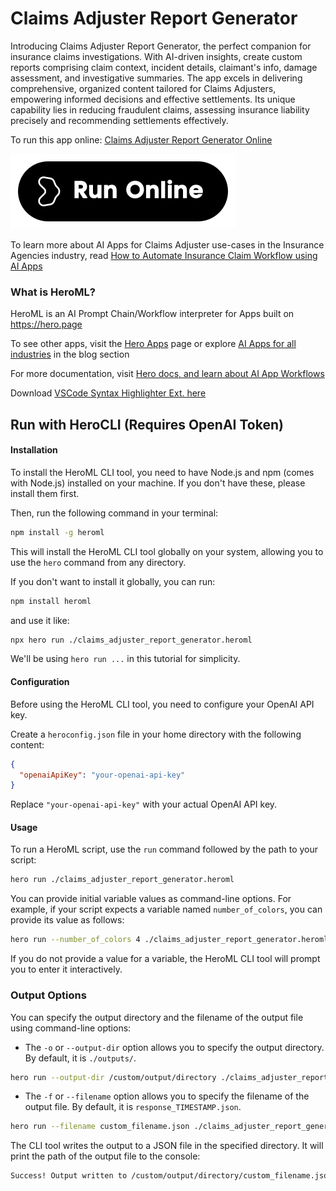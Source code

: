 # Claims Adjuster Report Generator

Introducing Claims Adjuster Report Generator, the perfect companion for insurance claims investigations. With AI-driven insights, create custom reports comprising claim context, incident details, claimant's info, damage assessment, and investigative summaries. The app excels in delivering comprehensive, organized content tailored for Claims Adjusters, empowering informed decisions and effective settlements. Its unique capability lies in reducing fraudulent claims, assessing insurance liability precisely and recommending settlements effectively.

To run this app online: [Claims Adjuster Report Generator Online](https://hero.page/app/claims-adjuster-report-generator-comprehensive-insurance-claim-investigations/3L10f1FAYLRNgsosVx4F)

[![Run Claims Adjuster Report Generator Online](/assets/run.svg)](https://hero.page/app/claims-adjuster-report-generator-comprehensive-insurance-claim-investigations/3L10f1FAYLRNgsosVx4F)

To learn more about AI Apps for Claims Adjuster use-cases in the Insurance Agencies industry, read [How to Automate Insurance Claim Workflow using AI Apps](https://hero.page/blog/ai/insurance-agencies/how-to-automate-insurance-claim-workflow-using-ai-apps/171004)

### What is HeroML?
HeroML is an AI Prompt Chain/Workflow interpreter for Apps built on https://hero.page 

To see other apps, visit the [Hero Apps](https://hero.page/apps) page or explore [AI Apps for all industries](https://hero.page/blog) in the blog section

For more documentation, visit [Hero docs, and learn about AI App Workflows](https://hero.page/tutorials/introduction-to-heroml)

Download [VSCode Syntax Highlighter Ext. here](https://marketplace.visualstudio.com/items?itemName=hero-page.heroml)

## Run with HeroCLI (Requires OpenAI Token)

#### Installation

To install the HeroML CLI tool, you need to have Node.js and npm (comes with Node.js) installed on your machine. If you don't have these, please install them first. 

Then, run the following command in your terminal:

```bash
npm install -g heroml
```

This will install the HeroML CLI tool globally on your system, allowing you to use the `hero` command from any directory.

If you don't want to install it globally, you can run:

```bash
npm install heroml
```

and use it like:

```bash
npx hero run ./claims_adjuster_report_generator.heroml
```

We'll be using `hero run ...` in this tutorial for simplicity.

#### Configuration

Before using the HeroML CLI tool, you need to configure your OpenAI API key. 

Create a `heroconfig.json` file in your home directory with the following content:

```json
{
  "openaiApiKey": "your-openai-api-key"
}
```

Replace `"your-openai-api-key"` with your actual OpenAI API key.

#### Usage

To run a HeroML script, use the `run` command followed by the path to your script:

```bash
hero run ./claims_adjuster_report_generator.heroml
```

You can provide initial variable values as command-line options. For example, if your script expects a variable named `number_of_colors`, you can provide its value as follows:

```bash
hero run --number_of_colors 4 ./claims_adjuster_report_generator.heroml
```

If you do not provide a value for a variable, the HeroML CLI tool will prompt you to enter it interactively.

### Output Options

You can specify the output directory and the filename of the output file using command-line options:

- The `-o` or `--output-dir` option allows you to specify the output directory. By default, it is `./outputs/`.

```bash
hero run --output-dir /custom/output/directory ./claims_adjuster_report_generator.heroml
```

- The `-f` or `--filename` option allows you to specify the filename of the output file. By default, it is `response_TIMESTAMP.json`.

```bash
hero run --filename custom_filename.json ./claims_adjuster_report_generator.heroml
```

The CLI tool writes the output to a JSON file in the specified directory. It will print the path of the output file to the console:

```bash
Success! Output written to /custom/output/directory/custom_filename.json
```

